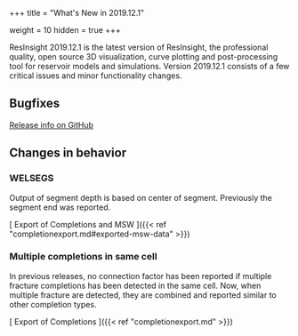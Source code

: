 +++
title = "What's New in 2019.12.1"

weight = 10
hidden = true
+++

ResInsight 2019.12.1 is the latest version of ResInsight, the professional quality, open source 3D visualization, curve plotting and post-processing tool for reservoir models and simulations.
Version 2019.12.1 consists of a few critical issues and minor functionality changes.


## Bugfixes

[Release info on GitHub](https://github.com/OPM/ResInsight/releases/tag/v2019.12.1)


## Changes in behavior

### WELSEGS 
Output of segment depth is based on center of segment. Previously the segment end was reported.

[ Export of Completions and MSW ]({{< ref "completionexport.md#exported-msw-data" >}})

### Multiple completions in same cell
In previous releases, no connection factor has been reported if multiple fracture completions has been detected in the same cell. Now, when multiple fracture are detected, they are combined and reported similar to other completion types.

[ Export of Completions ]({{< ref "completionexport.md" >}})
